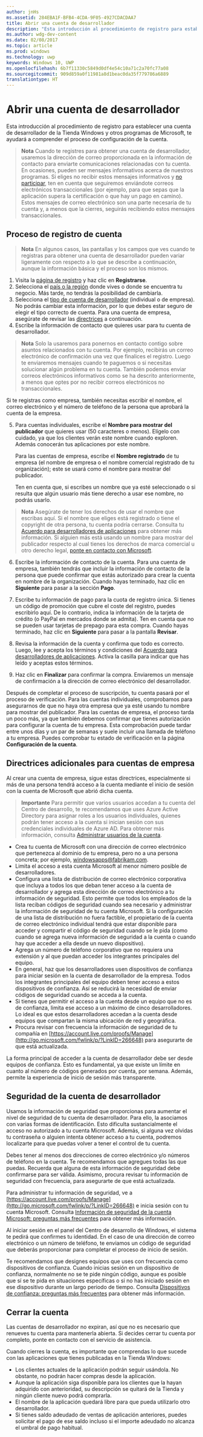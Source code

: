 ```yaml
---
author: jnHs
ms.assetid: 284EBA1F-BFB4-4CDA-9F05-4927CDACDAA7
title: Abrir una cuenta de desarrollador
description: "Esta introducción al procedimiento de registro para establecer una cuenta de desarrollador de la Tienda Windows y otros programas de Microsoft, te ayudará a comprender el proceso de configuración de la cuenta."
ms.author: wdg-dev-content
ms.date: 02/08/2017
ms.topic: article
ms.prod: windows
ms.technology: uwp
keywords: Windows 10, UWP
ms.openlocfilehash: 6b7f11330c5849d0df4e54c10a71c2a70fc77a08
ms.sourcegitcommit: 909d859a0f11981a8d1beac0da35f779786a6889
translationtype: HT
---
```

# <a name="opening-a-developer-account"></a>Abrir una cuenta de desarrollador

Esta introducción al procedimiento de registro para establecer una cuenta de desarrollador de la Tienda Windows y otros programas de Microsoft, te ayudará a comprender el proceso de configuración de la cuenta.

> **Nota**  Cuando te registres para obtener una cuenta de desarrollador, usaremos la dirección de correo proporcionada en la información de contacto para enviarte comunicaciones relacionadas con tu cuenta. En ocasiones, pueden ser mensajes informativos acerca de nuestros programas. Si eliges no recibir estos mensajes informativos y [no participar](http://go.microsoft.com/fwlink/p/?LinkId=533280), ten en cuenta que seguiremos enviándote correos electrónicos transaccionales (por ejemplo, para que sepas que la aplicación supera la certificación o que hay un pago en camino). Estos mensajes de correo electrónico son una parte necesaria de tu cuenta y, a menos que la cierres, seguirás recibiendo estos mensajes transaccionales.

## <a name="the-account-signup-process"></a>Proceso de registro de cuenta

> **Nota**  En algunos casos, las pantallas y los campos que ves cuando te registras para obtener una cuenta de desarrollador pueden variar ligeramente con respecto a lo que se describe a continuación, aunque la información básica y el proceso son los mismos.

1.  Visita la [página de registro](http://go.microsoft.com/fwlink/p/?LinkId=615100) y haz clic en **Registrarse**.
2.  Selecciona el [país o la región](account-types-locations-and-fees.md#developer-account-and-app-submission-markets) donde vives o donde se encuentra tu negocio. Más tarde, no tendrás la posibilidad de cambiarla.
3.  Selecciona el [tipo de cuenta de desarrollador](account-types-locations-and-fees.md) (individual o de empresa). No podrás cambiar esta información, por lo que debes estar seguro de elegir el tipo correcto de cuenta. Para una cuenta de empresa, asegúrate de revisar las [directrices](#additional-guidelines-for-company-accounts) a continuación.
4.  Escribe la información de contacto que quieres usar para tu cuenta de desarrollador.

  > **Nota**  Solo la usaremos para ponernos en contacto contigo sobre asuntos relacionados con tu cuenta. Por ejemplo, recibirás un correo electrónico de confirmación una vez que finalices el registro. Luego te enviaremos mensajes cuando te paguemos o si necesitas solucionar algún problema en tu cuenta. También podemos enviar correos electrónicos informativos como se ha descrito anteriormente, a menos que optes por no recibir correos electrónicos no transaccionales.

   Si te registras como empresa, también necesitas escribir el nombre, el correo electrónico y el número de teléfono de la persona que aprobará la cuenta de la empresa.

5.  Para cuentas individuales, escribe el **Nombre para mostrar del publicador** que quieres usar (50 caracteres o menos). Elígelo con cuidado, ya que los clientes verán este nombre cuando exploren. Además conocerán tus aplicaciones por este nombre.

    Para las cuentas de empresa, escribe el **Nombre registrado** de tu empresa (el nombre de empresa o el nombre comercial registrado de tu organización); este se usará como el nombre para mostrar del publicador.
    
    Ten en cuenta que, si escribes un nombre que ya esté seleccionado o si resulta que algún usuario más tiene derecho a usar ese nombre, no podrás usarlo. 

  >  **Nota** Asegúrate de tener los derechos de usar el nombre que escribas aquí. Si el nombre que eliges está registrado o tiene el copyright de otra persona, tu cuenta podría cerrarse. Consulta tu [Acuerdo para desarrolladores de aplicaciones](https://msdn.microsoft.com/library/windows/apps/Hh694058) para obtener más información. Si alguien más está usando un nombre para mostrar del publicador respecto al cual tienes los derechos de marca comercial u otro derecho legal, [ponte en contacto con Microsoft](http://go.microsoft.com/fwlink/p/?LinkId=233777).    

6.  Escribe la información de contacto de la cuenta. Para una cuenta de empresa, también tendrás que incluir la información de contacto de la persona que puede confirmar que estás autorizado para crear la cuenta en nombre de la organización. Cuando hayas terminado, haz clic en **Siguiente** para pasar a la sección **Pago**.

7.  Escribe tu información de pago para la cuota de registro única. Si tienes un código de promoción que cubre el coste del registro, puedes escribirlo aquí. De lo contrario, indica la información de la tarjeta de crédito (o PayPal en mercados donde se admita). Ten en cuenta que no se pueden usar tarjetas de prepago para esta compra. Cuando hayas terminado, haz clic en **Siguiente** para pasar a la pantalla **Revisar**.

8.  Revisa la información de la cuenta y confirma que todo es correcto. Luego, lee y acepta los términos y condiciones del [Acuerdo para desarrolladores de aplicaciones](https://msdn.microsoft.com/library/windows/apps/Hh694058). Activa la casilla para indicar que has leído y aceptas estos términos.

9.  Haz clic en **Finalizar** para confirmar la compra. Enviaremos un mensaje de confirmación a la dirección de correo electrónico del desarrollador.

Después de completar el proceso de suscripción, tu cuenta pasará por el proceso de verificación. Para las cuentas individuales, comprobamos para asegurarnos de que no haya otra empresa que ya esté usando tu nombre para mostrar del publicador. Para las cuentas de empresa, el proceso tarda un poco más, ya que también debemos confirmar que tienes autorización para configurar la cuenta de tu empresa. Esta comprobación puede tardar entre unos días y un par de semanas y suele incluir una llamada de teléfono a tu empresa. Puedes comprobar tu estado de verificación en la página **Configuración de la cuenta**. 

## <a name="additional-guidelines-for-company-accounts"></a>Directrices adicionales para cuentas de empresa

Al crear una cuenta de empresa, sigue estas directrices, especialmente si más de una persona tendrá acceso a la cuenta mediante el inicio de sesión con la cuenta de Microsoft que abrió dicha cuenta. 

> **Importante** Para permitir que varios usuarios accedan a tu cuenta del Centro de desarrollo, te recomendamos que uses Azure Active Directory para asignar roles a los usuarios individuales, quienes podrán tener acceso a la cuenta si inician sesión con sus credenciales individuales de Azure AD. Para obtener más información, consulta [Administrar usuarios de la cuenta](manage-account-users.md).

-   Crea tu cuenta de Microsoft con una dirección de correo electrónico que pertenezca al dominio de tu empresa, pero no a una persona concreta; por ejemplo, windowsapps@fabrikam.com.
-   Limita el acceso a esta cuenta Microsoft al menor número posible de desarrolladores.
-   Configura una lista de distribución de correo electrónico corporativa que incluya a todos los que deban tener acceso a la cuenta de desarrollador y agrega esta dirección de correo electrónico a tu información de seguridad. Esto permite que todos los empleados de la lista reciban códigos de seguridad cuando sea necesario y administrar la información de seguridad de tu cuenta Microsoft. Si la configuración de una lista de distribución no fuera factible, el propietario de la cuenta de correo electrónico individual tendrá que estar disponible para acceder y compartir el código de seguridad cuando se le pida (como cuando se agrega nueva información de seguridad a la cuenta o cuando hay que acceder a ella desde un nuevo dispositivo).
-   Agrega un número de teléfono corporativo que no requiera una extensión y al que puedan acceder los integrantes principales del equipo.
-   En general, haz que los desarrolladores usen dispositivos de confianza para iniciar sesión en la cuenta de desarrollador de la empresa. Todos los integrantes principales del equipo deben tener acceso a estos dispositivos de confianza. Así se reducirá la necesidad de enviar códigos de seguridad cuando se acceda a la cuenta.
-   Si tienes que permitir el acceso a la cuenta desde un equipo que no es de confianza, limita ese acceso a un máximo de cinco desarrolladores. Lo ideal es que estos desarrolladores accedan a la cuenta desde equipos que compartan la misma ubicación de red y geográfica.
-   Procura revisar con frecuencia la información de seguridad de tu compañía en [https://account.live.com/proofs/Manage](http://go.microsoft.com/fwlink/p/?LinkID=266648) para asegurarte de que está actualizada.

La forma principal de acceder a la cuenta de desarrollador debe ser desde equipos de confianza. Esto es fundamental, ya que existe un límite en cuanto al número de códigos generados por cuenta, por semana. Además, permite la experiencia de inicio de sesión más transparente.

## <a name="developer-account-security"></a>Seguridad de la cuenta de desarrollador

Usamos la información de seguridad que proporcionas para aumentar el nivel de seguridad de tu cuenta de desarrollador. Para ello, la asociamos con varias formas de identificación. Esto dificulta sustancialmente el acceso no autorizado a tu cuenta Microsoft. Además, si alguna vez olvidas tu contraseña o alguien intenta obtener acceso a tu cuenta, podremos localizarte para que puedas volver a tener el control de tu cuenta.

Debes tener al menos dos direcciones de correo electrónico y/o números de teléfono en la cuenta. Te recomendamos que agregues todas las que puedas. Recuerda que alguna de esta información de seguridad debe confirmarse para ser válida. Asimismo, procura revisar tu información de seguridad con frecuencia, para asegurarte de que está actualizada.

Para administrar tu información de seguridad, ve a [https://account.live.com/proofs/Manage](http://go.microsoft.com/fwlink/p/?LinkID=266648) e inicia sesión con tu cuenta Microsoft. Consulta [Información de seguridad de la cuenta Microsoft: preguntas más frecuentes](http://go.microsoft.com/fwlink/p/?LinkID=272177) para obtener más información.

Al iniciar sesión en el panel del Centro de desarrollo de Windows, el sistema te pedirá que confirmes tu identidad. En el caso de una dirección de correo electrónico o un número de teléfono, te enviamos un código de seguridad que deberás proporcionar para completar el proceso de inicio de sesión.

Te recomendamos que designes equipos que uses con frecuencia como dispositivos de confianza. Cuando inicias sesión en un dispositivo de confianza, normalmente no se te pide ningún código, aunque es posible que sí se te pida en situaciones específicas o si no has iniciado sesión en ese dispositivo durante un largo periodo de tiempo. Consulta [Dispositivos de confianza: preguntas más frecuentes](http://go.microsoft.com/fwlink/p/?LinkID=331123) para obtener más información.

## <a name="closing-your-account"></a>Cerrar la cuenta

Las cuentas de desarrollador no expiran, así que no es necesario que renueves tu cuenta para mantenerla abierta. Si decides cerrar tu cuenta por completo, ponte en contacto con el servicio de asistencia.

Cuando cierres la cuenta, es importante que comprendas lo que sucede con las aplicaciones que tienes publicadas en la Tienda Windows:

-   Los clientes actuales de la aplicación podrán seguir usándola. No obstante, no podrán hacer compras desde la aplicación.
-   Aunque la aplicación siga disponible para los clientes que la hayan adquirido con anterioridad, su descripción se quitará de la Tienda y ningún cliente nuevo podrá comprarla.
-   El nombre de la aplicación quedará libre para que pueda utilizarlo otro desarrollador.
-   Si tienes saldo adeudado de ventas de aplicación anteriores, puedes solicitar el pago de ese saldo incluso si el importe adeudado no alcanza el umbral de pago habitual.


